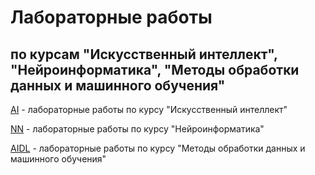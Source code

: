 # Лабораторные работы
## по курсам "Искусственный интеллект", "Нейроинформатика", "Методы обработки данных и машинного обучения"

[AI](./AI) - лабораторные работы по курсу "Искусственный интеллект"


[NN](./NN) - лабораторные работы по курсу "Нейроинформатика"

[AIDL](./AIDL) - лабораторные работы по курсу "Методы обработки данных и машинного обучения"
